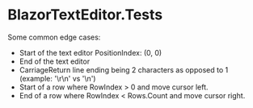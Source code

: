 ﻿# BlazorTextEditor.Tests

Some common edge cases:
- Start of the text editor PositionIndex: (0, 0)
- End of the text editor
- CarriageReturn line ending being 2 characters as opposed to 1 (example: '\r\n' vs '\n')
- Start of a row where RowIndex > 0 and move cursor left.
- End of a row where RowIndex < Rows.Count and move cursor right.